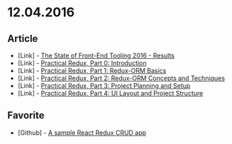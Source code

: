 # 12.04.2016

## Article

- \[Link\] - [The State of Front-End Tooling 2016 - Results](https://ashleynolan.co.uk/blog/frontend-tooling-survey-2016-results)
- \[Link\] - [Practical Redux, Part 0: Introduction](http://blog.isquaredsoftware.com/2016/10/practical-redux-part-0-introduction/)
- \[Link\] - [Practical Redux, Part 1: Redux-ORM Basics](http://blog.isquaredsoftware.com/2016/10/practical-redux-part-1-redux-orm-basics/)
- \[Link\] - [Practical Redux, Part 2: Redux-ORM Concepts and Techniques](http://blog.isquaredsoftware.com/2016/10/practical-redux-part-2-redux-orm-concepts-and-techniques/)
- \[Link\] - [Practical Redux, Part 3: Project Planning and Setup](http://blog.isquaredsoftware.com/2016/11/practical-redux-part-3-project-planning-and-setup/)
- \[Link\] - [Practical Redux, Part 4: UI Layout and Project Structure](http://blog.isquaredsoftware.com/2016/11/practical-redux-part-4-ui-layout-and-project-structure/)


## Favorite

- \[Github\] - [A sample React Redux CRUD app ](https://github.com/rajaraodv/react-redux-blog)
